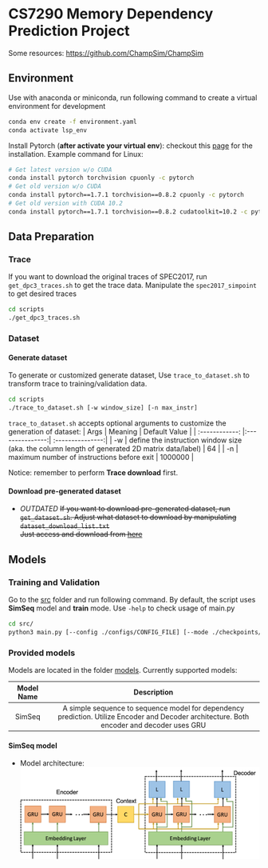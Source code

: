# CS7290 Memory Dependency Prediction Project

Some resources: https://github.com/ChampSim/ChampSim

## Environment
Use with anaconda or miniconda, run following command to create a virtual environment for development
```sh
conda env create -f environment.yaml
conda activate lsp_env
```

Install Pytorch (**after activate your virtual env**): checkout this [page](https://pytorch.org/) for the installation. Example command for Linux: 
```sh
# Get latest version w/o CUDA
conda install pytorch torchvision cpuonly -c pytorch
# Get old version w/o CUDA
conda install pytorch==1.7.1 torchvision==0.8.2 cpuonly -c pytorch
# Get old version with CUDA 10.2
conda install pytorch==1.7.1 torchvision==0.8.2 cudatoolkit=10.2 -c pytorch

```


## Data Preparation 

### Trace 
If you want to download the original traces of SPEC2017, run `get_dpc3_traces.sh` to get the trace data. Manipulate the `spec2017_simpoint` to get desired traces
```sh
cd scripts
./get_dpc3_traces.sh
```
### Dataset 

#### Generate dataset
To generate or customized generate dataset, Use `trace_to_dataset.sh` to transform trace to training/validation data. 
```sh
cd scripts
./trace_to_dataset.sh [-w window_size] [-n max_instr]
```
`trace_to_dataset.sh` accepts optional arguments to customize the generation of dataset:
| Args | Meaning  | Default Value |
| :------------: |:---------------:| :---------------:| 
| -w      | define the instruction window size (aka. the column length of generated 2D matrix data/label) | 64 |
| -n     | maximum number of instructions before exit     |  1000000  |

Notice: remember to perform **Trace download** first.
#### Download pre-generated dataset

* *OUTDATED* ~~If you want to download pre-generated dataset, run `get_dataset.sh`. Adjust what dataset to download by manipulating `dataset_download_list.txt`  
Just access and download from [here](https://gtvault.sharepoint.com/sites/CS7290LoadStorePredictionProject/Shared%20Documents/dataset/)~~

## Models
### Training and Validation
Go to the [src](./src) folder and run following command. By default, the script uses **SimSeq** model and **train** mode. Use `-help` to check usage of main.py
```sh
cd src/
python3 main.py [--config ./configs/CONFIG_FILE] [--mode ./checkpoints/pre_train_model]
```
### Provided models
Models are located in the folder [models](./src/models). Currently supported models:

| Model Name | Description  |
| :------------: |:---------------:|  
| SimSeq | A simple sequence to sequence model for dependency prediction. Utilize Encoder and Decoder architecture. Both encoder and decoder uses GRU | 

#### SimSeq model
* Model architecture:
![](./img/simSeq.png)



